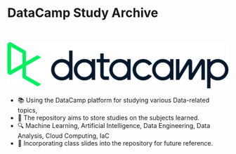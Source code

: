 # DataCamp Study Archive
<br>

![](./images/datacamp_logo.png)

- 📚 Using the DataCamp platform for studying various Data-related topics, 
- 🎯 The repository aims to store studies on the subjects learned.
- 🔍 Machine Learning, Artificial Intelligence, Data Engineering, Data Analysis, Cloud Computing, IaC
- 📑 Incorporating class slides into the repository for future reference.


